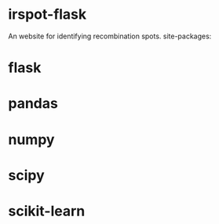 # irspot-flask
An website for identifying recombination spots.
site-packages:
# flask
# pandas
# numpy
# scipy
# scikit-learn
